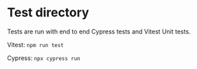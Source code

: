 # Test directory

Tests are run with end to end Cypress tests and Vitest Unit tests.

Vitest: `npm run test`

Cypress: `npx cypress run`
